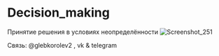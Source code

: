 # Decision_making
Принятие решения в условиях неопределённости 
![Screenshot_251](https://user-images.githubusercontent.com/58464440/114189578-0333e500-9953-11eb-82cb-c10bbd68256e.png)

Связь: @glebkorolev2 , vk & telegram
